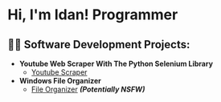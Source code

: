 <h1>Hi, I'm Idan! Programmer</h1>

<h2>👨‍💻 Software Development Projects:</h2>

- <b>Youtube Web Scraper With The Python Selenium Library</b>
  - [Youtube Scraper](https://github.com/shadomonster18/youtube-scraper)
- <b>Windows File Organizer</b>
  - [File Organizer](https://github.com/shadomonster18/file-organizer) <b><i>(Potentially NSFW)</b></i>


<!--
**joshmadakor1/joshmadakor1** is a ✨ _special_ ✨ repository because its `README.md` (this file) appears on your GitHub profile.

Here are some ideas to get you started:

- 🔭 I’m currently working on ...
- 🌱 I’m currently learning ...
- 👯 I’m looking to collaborate on ...
- 🤔 I’m looking for help with ...
- 💬 Ask me about ...
- 📫 How to reach me: ...
- 😄 Pronouns: ...
- ⚡ Fun fact: ...
-->
